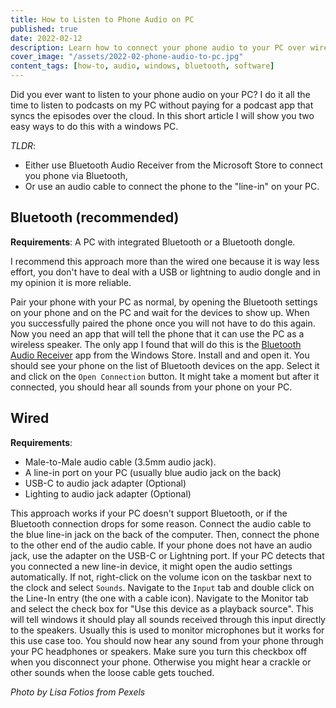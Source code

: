```yaml
---
title: How to Listen to Phone Audio on PC
published: true
date: 2022-02-12
description: Learn how to connect your phone audio to your PC over wire or Bluetooth.
cover_image: "/assets/2022-02-phone-audio-to-pc.jpg"
content_tags: [how-to, audio, windows, bluetooth, software]
---
```


Did you ever want to listen to your phone audio on your PC? I do it all the time to listen to podcasts on my PC without paying for a podcast app that syncs the episodes over the cloud. In this short article I will show you two easy ways to do this with a windows PC.

_TLDR_:

- Either use Bluetooth Audio Receiver from the Microsoft Store to connect you phone via Bluetooth,
- Or use an audio cable to connect the phone to the "line-in" on your PC.

## Bluetooth (recommended)

**Requirements**: A PC with integrated Bluetooth or a Bluetooth dongle.

I recommend this approach more than the wired one because it is way less effort, you don't have to deal with a USB or lightning to audio dongle and in my opinion it is more reliable.

Pair your phone with your PC as normal, by opening the Bluetooth settings on your phone and on the PC and wait for the devices to show up. When you successfully paired the phone once you will not have to do this again. Now you need an app that will tell the phone that it can use the PC as a wireless speaker. The only app I found that will do this is the [Bluetooth Audio Receiver](https://www.microsoft.com/de-de/p/bluetooth-audio-receiver/9n9wclwdqs5j) app from the Windows Store. Install and and open it. You should see your phone on the list of Bluetooth devices on the app. Select it and click on the `Open Connection` button. It might take a moment but after it connected, you should hear all sounds from your phone on your PC.

## Wired

**Requirements**:

- Male-to-Male audio cable (3.5mm audio jack).
- A line-in port on your PC (usually blue audio jack on the back)
- USB-C to audio jack adapter (Optional)
- Lighting to audio jack adapter (Optional)

This approach works if your PC doesn't support Bluetooth, or if the Bluetooth connection drops for some reason. Connect the audio cable to the blue line-in jack on the back of the computer. Then, connect the phone to the other end of the audio cable. If your phone does not have an audio jack, use the adapter on the USB-C or Lightning port. If your PC detects that you connected a new line-in device, it might open the audio settings automatically. If not, right-click on the volume icon on the taskbar next to the clock and select `Sounds`. Navigate to the `Input` tab and double click on the Line-In entry (the one with a cable icon). Navigate to the Monitor tab and select the check box for "Use this device as a playback source". This will tell windows it should play all sounds received through this input directly to the speakers. Usually this is used to monitor microphones but it works for this use case too. You should now hear any sound from your phone through your PC headphones or speakers. Make sure you turn this checkbox off when you disconnect your phone. Otherwise you might hear a crackle or other sounds when the loose cable gets touched.

_Photo by Lisa Fotios from Pexels_
